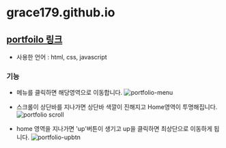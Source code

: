 # grace179.github.io

## [portfoilo 링크](https://grace179.github.io/)

* 사용한 언어 : html, css, javascript

### 기능

* 메뉴를 클릭하면 해당영역으로 이동합니다.
![portfolio-menu](https://user-images.githubusercontent.com/72989367/99224671-20440c00-282a-11eb-8198-a68855b9e103.gif)

* 스크롤이 상단바를 지나가면 상단바 색깔이 진해지고 Home영역이 투명해집니다.
![portfolio scroll](https://user-images.githubusercontent.com/72989367/99223721-66986b80-2828-11eb-993c-815e3058886e.gif)

* home 영역을 지나가면 'up'버튼이 생기고 up을 클릭하면 최상단으로 이동하게 됩니다.
![portfolio-upbtn](https://user-images.githubusercontent.com/72989367/99224284-62208280-2829-11eb-9115-eaa279708b18.gif)
